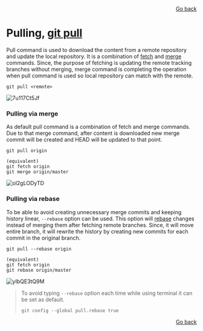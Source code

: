 <p align="right"><a href="../README.md#contents">Go back</a></p>

# Pulling, [git pull](https://git-scm.com/docs/git-pull)

Pull command is used to download the content from a remote repository and update the local repository. It is a combination of [fetch](Fetch.md#fetching-git-fetch) and [merge](Merge.md#merging-git-merge) commands. Since, the purpose of fetching is updating the remote tracking branches without merging, merge command is completing the operation when pull command is used so local repository can match with the remote.
```
git pull <remote>
```
![7u117Ct5Jf](https://user-images.githubusercontent.com/48220015/111880863-d24d3980-89be-11eb-873e-9196ebf4fddf.gif)

### Pulling via merge
As default pull command is a combination of fetch and merge commands. Due to that merge command, after content is downloaded new merge commit will be created and HEAD will be updated to that point.
```
git pull origin

(equivalent)
git fetch origin
git merge origin/master
```
![ol2gLODyTD](https://user-images.githubusercontent.com/48220015/111880993-89e24b80-89bf-11eb-8572-ddaa8fc81b7d.gif)


### Pulling via rebase
To be able to avoid creating unnecessary merge commits and keeping history linear, `--rebase` option can be used. This option will [rebase](Rebase.md) changes instead of merging them after fetching remote branches. Since, it will move entire branch, it will rewrite the history by creating new commits for each commit in the original branch.
```
git pull --rebase origin

(equivalent)
git fetch origin
git rebase origin/master
```
![yIbQE3tQ9M](https://user-images.githubusercontent.com/48220015/111880995-8a7ae200-89bf-11eb-8dda-5557379947bf.gif)
>  To avoid typing `--rebase` option each time while using terminal it can be set as default.
>  ```
>  git config --global pull.rebase true
>  ```

<p align="right"><a href="../README.md#contents">Go back</a></p>
